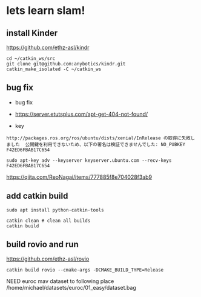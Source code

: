 # lets learn slam!

## install Kinder

https://github.com/ethz-asl/kindr

```
cd ~/catkin_ws/src
git clone git@github.com:anybotics/kindr.git
catkin_make_isolated -C ~/catkin_ws
```

##  bug fix
- bug fix
- https://server.etutsplus.com/apt-get-404-not-found/

- key 
```
http://packages.ros.org/ros/ubuntu/dists/xenial/InRelease の取得に失敗しました  公開鍵を利用できないため、以下の署名は検証できませんでした: NO_PUBKEY F42ED6FBAB17C654
```

```
sudo apt-key adv --keyserver keyserver.ubuntu.com --recv-keys F42ED6FBAB17C654
```

https://qiita.com/ReoNagai/items/777885f8e704028f3ab9

## add catkin build

```
sudo apt install python-catkin-tools
```

```
catkin clean # clean all builds
catkin build
```

## build rovio and run

https://github.com/ethz-asl/rovio

```
catkin build rovio --cmake-args -DCMAKE_BUILD_TYPE=Release
```

NEED euroc mav dataset to following place
/home/michael/datasets/euroc/01_easy/dataset.bag

